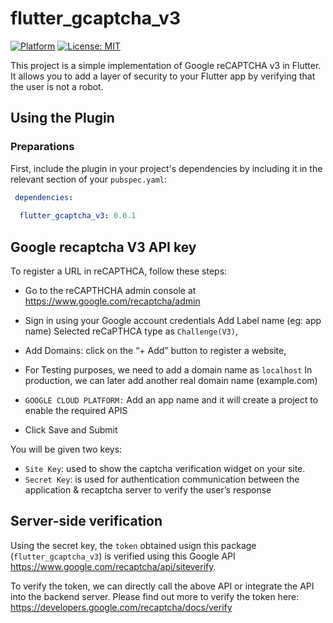 # flutter_gcaptcha_v3

[![Platform](https://img.shields.io/badge/platform-Flutter-blue.svg)](https://flutter.dev/)
[![License: MIT](https://img.shields.io/badge/license-MIT-purple.svg)](https://opensource.org/licenses/MIT)

This project is a simple implementation of Google reCAPTCHA v3 in Flutter. It allows you to add a layer of security to your Flutter app by verifying that the user is not a robot.


## Using the Plugin

### Preparations

First, include the plugin in your project's dependencies by including it in the relevant section of your `pubspec.yaml`:

```yaml
 dependencies:
  
  flutter_gcaptcha_v3: 0.0.1

```
## Google recaptcha V3 API key

To register a URL in reCAPTHCA, follow these steps:
- Go to the reCAPTHCHA admin console at https://www.google.com/recaptcha/admin
- Sign in using your Google account credentials
Add Label name (eg: app name)
Selected reCaPTHCA type as `Challenge(V3)`,


- Add Domains: click on the “+ Add” button to register a website,
- For Testing purposes, we need to add a domain name as  `localhost`
In production, we can later add another real domain name (example.com)
- `GOOGLE CLOUD PLATFORM:` Add an app name and it will create a project to enable the required APIS
- Click Save and Submit

You will be given two keys:
- `Site Key`: used to show the captcha verification widget on your site.
- `Secret Key`: is used for authentication communication between the application & recaptcha server to verify the user’s response

## Server-side verification

Using the secret key, the `token` obtained usign this package (`flutter_gcaptcha_v3`)  is verified using this Google API https://www.google.com/recaptcha/api/siteverify.

To verify the token, we can directly call the above API or integrate the API into the backend server.
Please find out more to verify the token here: https://developers.google.com/recaptcha/docs/verify
